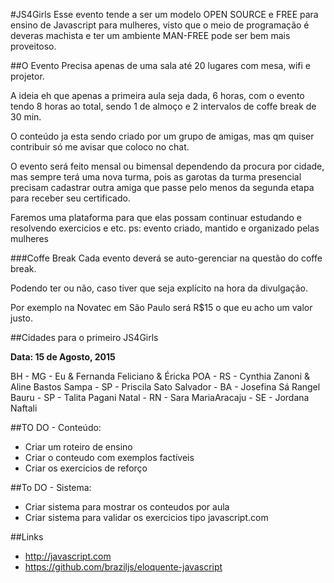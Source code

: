 
#JS4Girls
Esse evento tende a ser um modelo OPEN SOURCE e FREE para ensino de Javascript para mulheres, visto que o meio de programação é deveras machista e ter um ambiente MAN-FREE pode ser bem mais proveitoso.

##O Evento
Precisa apenas de uma sala até 20 lugares com mesa, wifi e projetor.

A ideia eh que apenas a primeira aula seja dada, 6 horas, com o evento tendo 8 horas ao total, sendo 1 de almoço e 2 intervalos de coffe break de 30 min.

O conteúdo ja esta sendo criado por um grupo de amigas, mas qm quiser contribuir só me avisar que coloco no chat.

O evento será feito mensal ou bimensal dependendo da procura por cidade, mas sempre terá uma nova turma, pois as garotas da turma presencial precisam cadastrar outra amiga que passe pelo menos da segunda etapa para receber seu certificado.

Faremos uma plataforma para que elas possam continuar estudando e resolvendo exercicios e etc.
ps: evento criado, mantido e organizado pelas mulheres 

###Coffe Break
Cada evento deverá se auto-gerenciar na questão do coffe break.

Podendo ter ou não, caso tiver que seja explícito na hora da divulgação.

Por exemplo na Novatec em São Paulo será R$15 o que eu acho um valor justo.

##Cidades para o primeiro JS4Girls 

**Data: 15 de Agosto, 2015**

BH - MG - Eu & Fernanda Feliciano​ & Éricka
POA - RS - Cynthia Zanoni​ & Aline Bastos​
Sampa - SP - Priscila Sato​
Salvador - BA - Josefina Sá Rangel​
Bauru - SP - Talita Pagani​
Natal - RN - Sara Maria​
Aracaju - SE - Jordana Naftali​

##TO DO - Conteúdo:

- Criar um roteiro de ensino
- Criar o conteudo com exemplos factíveis
- Criar os exercicios de reforço

##To DO - Sistema:

- Criar sistema para mostrar os conteudos por aula
- Criar sistema para validar os exercicios tipo javascript.com

##Links

- http://javascript.com
- https://github.com/braziljs/eloquente-javascript
